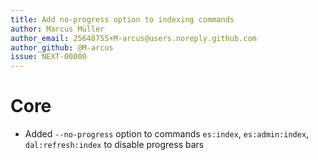 ```yaml
---
title: Add no-progress option to indexing commands
author: Marcus Müller
author_email: 25648755+M-arcus@users.noreply.github.com
author_github: @M-arcus
issue: NEXT-00000
---
```


# Core
* Added `--no-progress` option to commands `es:index`, `es:admin:index`, `dal:refresh:index` to disable progress bars
